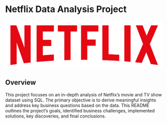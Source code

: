 # Netflix Data Analysis Project

![Netflix Logo](https://github.com/Divyansh-saxena-10/netflix_data_analytics_with_SQL/blob/main/logo.png)

## Overview 
This project focuses on an in-depth analysis of Netflix’s movie and TV show dataset using SQL. The primary objective is to derive meaningful insights and address key business questions based on the data. This README outlines the project’s goals, identified business challenges, implemented solutions, key discoveries, and final conclusions.
